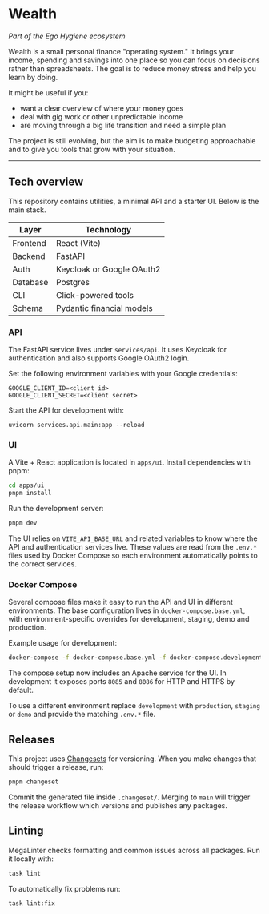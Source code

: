 # Wealth

_Part of the Ego Hygiene ecosystem_

Wealth is a small personal finance "operating system." It brings your income, spending and savings into one place so you can focus on decisions rather than spreadsheets. The goal is to reduce money stress and help you learn by doing.

It might be useful if you:

- want a clear overview of where your money goes
- deal with gig work or other unpredictable income
- are moving through a big life transition and need a simple plan

The project is still evolving, but the aim is to make budgeting approachable and to give you tools that grow with your situation.

---

## Tech overview

This repository contains utilities, a minimal API and a starter UI. Below is the main stack.

| Layer     | Technology                      |
|-----------|---------------------------------|
| Frontend  | React (Vite)                    |
| Backend   | FastAPI                         |
| Auth      | Keycloak or Google OAuth2       |
| Database  | Postgres                        |
| CLI       | Click-powered tools             |
| Schema    | Pydantic financial models       |

### API

The FastAPI service lives under `services/api`. It uses Keycloak for authentication and also supports Google OAuth2 login.

Set the following environment variables with your Google credentials:

```
GOOGLE_CLIENT_ID=<client id>
GOOGLE_CLIENT_SECRET=<client secret>
```

Start the API for development with:

```
uvicorn services.api.main:app --reload
```

### UI

A Vite + React application is located in `apps/ui`. Install dependencies with pnpm:

```sh
cd apps/ui
pnpm install
```

Run the development server:

```sh
pnpm dev
```

The UI relies on `VITE_API_BASE_URL` and related variables to know where the API
and authentication services live. These values are read from the `.env.*` files
used by Docker Compose so each environment automatically points to the correct
services.

### Docker Compose

Several compose files make it easy to run the API and UI in different environments. The base configuration lives in `docker-compose.base.yml`, with environment-specific overrides for development, staging, demo and production.

Example usage for development:

```bash
docker-compose -f docker-compose.base.yml -f docker-compose.development.yml up --build
```

The compose setup now includes an Apache service for the UI. In development it
exposes ports `8085` and `8086` for HTTP and HTTPS by default.

To use a different environment replace `development` with `production`, `staging` or `demo` and provide the matching `.env.*` file.

## Releases

This project uses [Changesets](https://github.com/changesets/changesets) for versioning. When you make changes that should trigger a release, run:

```sh
pnpm changeset
```

Commit the generated file inside `.changeset/`. Merging to `main` will trigger the release workflow which versions and publishes any packages.

## Linting

MegaLinter checks formatting and common issues across all packages. Run it locally with:

```bash
task lint
```

To automatically fix problems run:

```bash
task lint:fix
```


